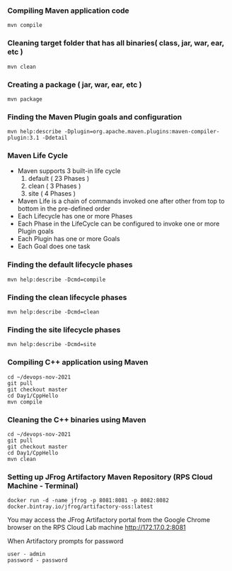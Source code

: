 ### Compiling Maven application code
```
mvn compile
```

### Cleaning target folder that has all binaries( class, jar, war, ear, etc )
```
mvn clean
```

### Creating a package ( jar, war, ear, etc )
```
mvn package
```

### Finding the Maven Plugin goals and configuration
```
mvn help:describe -Dplugin=org.apache.maven.plugins:maven-compiler-plugin:3.1 -Ddetail
```

### Maven Life Cycle
- Maven supports 3 built-in life cycle
   1. default ( 23 Phases )
   2. clean ( 3 Phases )
   3. site ( 4 Phases )
- Maven Life is a chain of commands invoked one after other from top to bottom in the pre-defined order
- Each Lifecycle has one or more Phases
- Each Phase in the LifeCycle can be configured to invoke one or more Plugin goals
- Each Plugin has one or more Goals
- Each Goal does one task

### Finding the default lifecycle phases
```
mvn help:describe -Dcmd=compile
```

### Finding the clean lifecycle phases
```
mvn help:describe -Dcmd=clean
```

### Finding the site lifecycle phases
```
mvn help:describe -Dcmd=site
```

### Compiling C++ application using Maven
```
cd ~/devops-nov-2021
git pull
git checkout master
cd Day1/CppHello
mvn compile
```

### Cleaning the C++ binaries using Maven
```
cd ~/devops-nov-2021
git pull
git checkout master
cd Day1/CppHello
mvn clean
```

### Setting up JFrog Artifactory Maven Repository (RPS Cloud Machine - Terminal)
```
docker run -d -name jfrog -p 8081:8081 -p 8082:8082 docker.bintray.io/jfrog/artifactory-oss:latest
```
You may access the JFrog Artifactory portal from the Google Chrome browser on the RPS Cloud Lab machine
http://172.17.0.2:8081

When Artifactory prompts for password
```
user - admin
password - password
```
